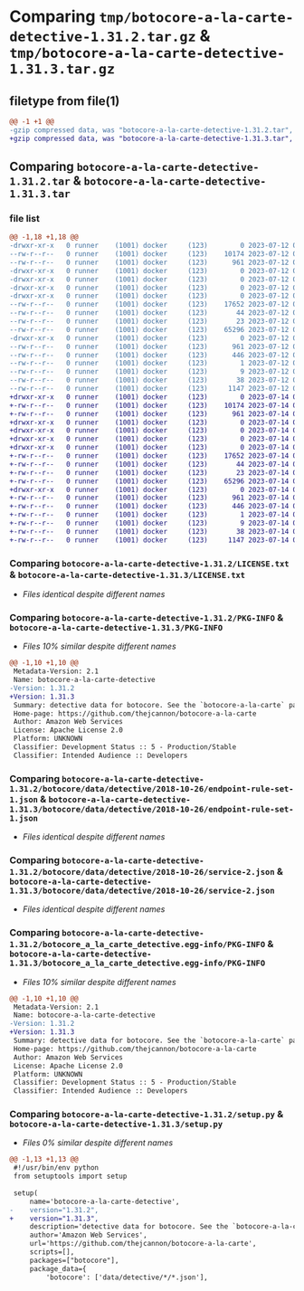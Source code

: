# Comparing `tmp/botocore-a-la-carte-detective-1.31.2.tar.gz` & `tmp/botocore-a-la-carte-detective-1.31.3.tar.gz`

## filetype from file(1)

```diff
@@ -1 +1 @@
-gzip compressed data, was "botocore-a-la-carte-detective-1.31.2.tar", last modified: Wed Jul 12 01:44:28 2023, max compression
+gzip compressed data, was "botocore-a-la-carte-detective-1.31.3.tar", last modified: Fri Jul 14 01:46:04 2023, max compression
```

## Comparing `botocore-a-la-carte-detective-1.31.2.tar` & `botocore-a-la-carte-detective-1.31.3.tar`

### file list

```diff
@@ -1,18 +1,18 @@
-drwxr-xr-x   0 runner    (1001) docker     (123)        0 2023-07-12 01:44:28.579162 botocore-a-la-carte-detective-1.31.2/
--rw-r--r--   0 runner    (1001) docker     (123)    10174 2023-07-12 01:44:28.000000 botocore-a-la-carte-detective-1.31.2/LICENSE.txt
--rw-r--r--   0 runner    (1001) docker     (123)      961 2023-07-12 01:44:28.579162 botocore-a-la-carte-detective-1.31.2/PKG-INFO
-drwxr-xr-x   0 runner    (1001) docker     (123)        0 2023-07-12 01:44:28.579162 botocore-a-la-carte-detective-1.31.2/botocore/
-drwxr-xr-x   0 runner    (1001) docker     (123)        0 2023-07-12 01:44:28.579162 botocore-a-la-carte-detective-1.31.2/botocore/data/
-drwxr-xr-x   0 runner    (1001) docker     (123)        0 2023-07-12 01:44:28.579162 botocore-a-la-carte-detective-1.31.2/botocore/data/detective/
-drwxr-xr-x   0 runner    (1001) docker     (123)        0 2023-07-12 01:44:28.579162 botocore-a-la-carte-detective-1.31.2/botocore/data/detective/2018-10-26/
--rw-r--r--   0 runner    (1001) docker     (123)    17652 2023-07-12 01:44:12.000000 botocore-a-la-carte-detective-1.31.2/botocore/data/detective/2018-10-26/endpoint-rule-set-1.json
--rw-r--r--   0 runner    (1001) docker     (123)       44 2023-07-12 01:44:12.000000 botocore-a-la-carte-detective-1.31.2/botocore/data/detective/2018-10-26/examples-1.json
--rw-r--r--   0 runner    (1001) docker     (123)       23 2023-07-12 01:44:12.000000 botocore-a-la-carte-detective-1.31.2/botocore/data/detective/2018-10-26/paginators-1.json
--rw-r--r--   0 runner    (1001) docker     (123)    65296 2023-07-12 01:44:12.000000 botocore-a-la-carte-detective-1.31.2/botocore/data/detective/2018-10-26/service-2.json
-drwxr-xr-x   0 runner    (1001) docker     (123)        0 2023-07-12 01:44:28.579162 botocore-a-la-carte-detective-1.31.2/botocore_a_la_carte_detective.egg-info/
--rw-r--r--   0 runner    (1001) docker     (123)      961 2023-07-12 01:44:28.000000 botocore-a-la-carte-detective-1.31.2/botocore_a_la_carte_detective.egg-info/PKG-INFO
--rw-r--r--   0 runner    (1001) docker     (123)      446 2023-07-12 01:44:28.000000 botocore-a-la-carte-detective-1.31.2/botocore_a_la_carte_detective.egg-info/SOURCES.txt
--rw-r--r--   0 runner    (1001) docker     (123)        1 2023-07-12 01:44:28.000000 botocore-a-la-carte-detective-1.31.2/botocore_a_la_carte_detective.egg-info/dependency_links.txt
--rw-r--r--   0 runner    (1001) docker     (123)        9 2023-07-12 01:44:28.000000 botocore-a-la-carte-detective-1.31.2/botocore_a_la_carte_detective.egg-info/top_level.txt
--rw-r--r--   0 runner    (1001) docker     (123)       38 2023-07-12 01:44:28.579162 botocore-a-la-carte-detective-1.31.2/setup.cfg
--rw-r--r--   0 runner    (1001) docker     (123)     1147 2023-07-12 01:44:28.000000 botocore-a-la-carte-detective-1.31.2/setup.py
+drwxr-xr-x   0 runner    (1001) docker     (123)        0 2023-07-14 01:46:04.738601 botocore-a-la-carte-detective-1.31.3/
+-rw-r--r--   0 runner    (1001) docker     (123)    10174 2023-07-14 01:46:04.000000 botocore-a-la-carte-detective-1.31.3/LICENSE.txt
+-rw-r--r--   0 runner    (1001) docker     (123)      961 2023-07-14 01:46:04.738601 botocore-a-la-carte-detective-1.31.3/PKG-INFO
+drwxr-xr-x   0 runner    (1001) docker     (123)        0 2023-07-14 01:46:04.738601 botocore-a-la-carte-detective-1.31.3/botocore/
+drwxr-xr-x   0 runner    (1001) docker     (123)        0 2023-07-14 01:46:04.738601 botocore-a-la-carte-detective-1.31.3/botocore/data/
+drwxr-xr-x   0 runner    (1001) docker     (123)        0 2023-07-14 01:46:04.738601 botocore-a-la-carte-detective-1.31.3/botocore/data/detective/
+drwxr-xr-x   0 runner    (1001) docker     (123)        0 2023-07-14 01:46:04.738601 botocore-a-la-carte-detective-1.31.3/botocore/data/detective/2018-10-26/
+-rw-r--r--   0 runner    (1001) docker     (123)    17652 2023-07-14 01:45:45.000000 botocore-a-la-carte-detective-1.31.3/botocore/data/detective/2018-10-26/endpoint-rule-set-1.json
+-rw-r--r--   0 runner    (1001) docker     (123)       44 2023-07-14 01:45:45.000000 botocore-a-la-carte-detective-1.31.3/botocore/data/detective/2018-10-26/examples-1.json
+-rw-r--r--   0 runner    (1001) docker     (123)       23 2023-07-14 01:45:45.000000 botocore-a-la-carte-detective-1.31.3/botocore/data/detective/2018-10-26/paginators-1.json
+-rw-r--r--   0 runner    (1001) docker     (123)    65296 2023-07-14 01:45:45.000000 botocore-a-la-carte-detective-1.31.3/botocore/data/detective/2018-10-26/service-2.json
+drwxr-xr-x   0 runner    (1001) docker     (123)        0 2023-07-14 01:46:04.738601 botocore-a-la-carte-detective-1.31.3/botocore_a_la_carte_detective.egg-info/
+-rw-r--r--   0 runner    (1001) docker     (123)      961 2023-07-14 01:46:04.000000 botocore-a-la-carte-detective-1.31.3/botocore_a_la_carte_detective.egg-info/PKG-INFO
+-rw-r--r--   0 runner    (1001) docker     (123)      446 2023-07-14 01:46:04.000000 botocore-a-la-carte-detective-1.31.3/botocore_a_la_carte_detective.egg-info/SOURCES.txt
+-rw-r--r--   0 runner    (1001) docker     (123)        1 2023-07-14 01:46:04.000000 botocore-a-la-carte-detective-1.31.3/botocore_a_la_carte_detective.egg-info/dependency_links.txt
+-rw-r--r--   0 runner    (1001) docker     (123)        9 2023-07-14 01:46:04.000000 botocore-a-la-carte-detective-1.31.3/botocore_a_la_carte_detective.egg-info/top_level.txt
+-rw-r--r--   0 runner    (1001) docker     (123)       38 2023-07-14 01:46:04.738601 botocore-a-la-carte-detective-1.31.3/setup.cfg
+-rw-r--r--   0 runner    (1001) docker     (123)     1147 2023-07-14 01:46:04.000000 botocore-a-la-carte-detective-1.31.3/setup.py
```

### Comparing `botocore-a-la-carte-detective-1.31.2/LICENSE.txt` & `botocore-a-la-carte-detective-1.31.3/LICENSE.txt`

 * *Files identical despite different names*

### Comparing `botocore-a-la-carte-detective-1.31.2/PKG-INFO` & `botocore-a-la-carte-detective-1.31.3/PKG-INFO`

 * *Files 10% similar despite different names*

```diff
@@ -1,10 +1,10 @@
 Metadata-Version: 2.1
 Name: botocore-a-la-carte-detective
-Version: 1.31.2
+Version: 1.31.3
 Summary: detective data for botocore. See the `botocore-a-la-carte` package for more info.
 Home-page: https://github.com/thejcannon/botocore-a-la-carte
 Author: Amazon Web Services
 License: Apache License 2.0
 Platform: UNKNOWN
 Classifier: Development Status :: 5 - Production/Stable
 Classifier: Intended Audience :: Developers
```

### Comparing `botocore-a-la-carte-detective-1.31.2/botocore/data/detective/2018-10-26/endpoint-rule-set-1.json` & `botocore-a-la-carte-detective-1.31.3/botocore/data/detective/2018-10-26/endpoint-rule-set-1.json`

 * *Files identical despite different names*

### Comparing `botocore-a-la-carte-detective-1.31.2/botocore/data/detective/2018-10-26/service-2.json` & `botocore-a-la-carte-detective-1.31.3/botocore/data/detective/2018-10-26/service-2.json`

 * *Files identical despite different names*

### Comparing `botocore-a-la-carte-detective-1.31.2/botocore_a_la_carte_detective.egg-info/PKG-INFO` & `botocore-a-la-carte-detective-1.31.3/botocore_a_la_carte_detective.egg-info/PKG-INFO`

 * *Files 10% similar despite different names*

```diff
@@ -1,10 +1,10 @@
 Metadata-Version: 2.1
 Name: botocore-a-la-carte-detective
-Version: 1.31.2
+Version: 1.31.3
 Summary: detective data for botocore. See the `botocore-a-la-carte` package for more info.
 Home-page: https://github.com/thejcannon/botocore-a-la-carte
 Author: Amazon Web Services
 License: Apache License 2.0
 Platform: UNKNOWN
 Classifier: Development Status :: 5 - Production/Stable
 Classifier: Intended Audience :: Developers
```

### Comparing `botocore-a-la-carte-detective-1.31.2/setup.py` & `botocore-a-la-carte-detective-1.31.3/setup.py`

 * *Files 0% similar despite different names*

```diff
@@ -1,13 +1,13 @@
 #!/usr/bin/env python
 from setuptools import setup
 
 setup(
     name='botocore-a-la-carte-detective',
-    version="1.31.2",
+    version="1.31.3",
     description='detective data for botocore. See the `botocore-a-la-carte` package for more info.',
     author='Amazon Web Services',
     url='https://github.com/thejcannon/botocore-a-la-carte',
     scripts=[],
     packages=["botocore"],
     package_data={
         'botocore': ['data/detective/*/*.json'],
```

